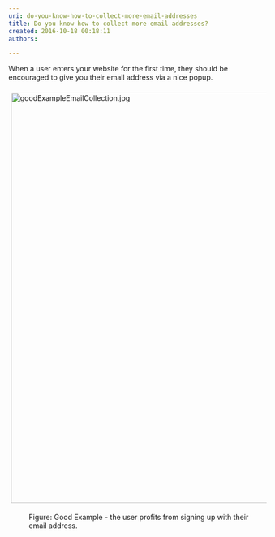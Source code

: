 ```yaml
---
uri: do-you-know-how-to-collect-more-email-addresses
title: Do you know how to collect more email addresses?
created: 2016-10-18 00:18:11
authors:

---
```





<span class='intro'> <p>​When a user enters your website for the first time, they should be encouraged to give you their email address via a nice popup.<br>​<img src="/SiteAssets/how-to-collect-more-email-addresses/goodExampleEmailCollection.jpg" alt="goodExampleEmailCollection.jpg" style="margin&#58;5px;width&#58;808px;" /><br></p><dd class="ssw15-rteElement-FigureGood">​​Figure&#58; Good Example - the user profits from signing up with their email address.​<br></dd> </span>




